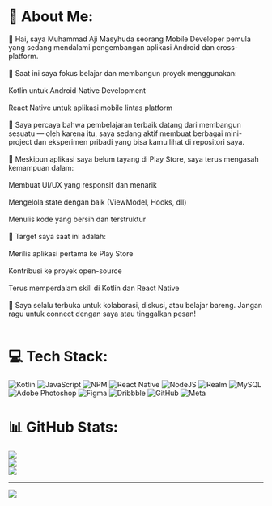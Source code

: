 # 💫 About Me:
👋 Hai, saya Muhammad Aji Masyhuda seorang Mobile Developer pemula yang sedang mendalami pengembangan aplikasi Android dan cross-platform.<br><br>📱 Saat ini saya fokus belajar dan membangun proyek menggunakan:<br><br>Kotlin untuk Android Native Development<br><br>React Native untuk aplikasi mobile lintas platform<br><br>🧩 Saya percaya bahwa pembelajaran terbaik datang dari membangun sesuatu — oleh karena itu, saya sedang aktif membuat berbagai mini-project dan eksperimen pribadi yang bisa kamu lihat di repositori saya.<br><br>🚧 Meskipun aplikasi saya belum tayang di Play Store, saya terus mengasah kemampuan dalam:<br><br>Membuat UI/UX yang responsif dan menarik<br><br>Mengelola state dengan baik (ViewModel, Hooks, dll)<br><br>Menulis kode yang bersih dan terstruktur<br><br>🌱 Target saya saat ini adalah:<br><br>Merilis aplikasi pertama ke Play Store<br><br>Kontribusi ke proyek open-source<br><br>Terus memperdalam skill di Kotlin dan React Native<br><br>💬 Saya selalu terbuka untuk kolaborasi, diskusi, atau belajar bareng. Jangan ragu untuk connect dengan saya atau tinggalkan pesan!<br><br>


# 💻 Tech Stack:
![Kotlin](https://img.shields.io/badge/kotlin-%237F52FF.svg?style=for-the-badge&logo=kotlin&logoColor=white) ![JavaScript](https://img.shields.io/badge/javascript-%23323330.svg?style=for-the-badge&logo=javascript&logoColor=%23F7DF1E) ![NPM](https://img.shields.io/badge/NPM-%23CB3837.svg?style=for-the-badge&logo=npm&logoColor=white) ![React Native](https://img.shields.io/badge/react_native-%2320232a.svg?style=for-the-badge&logo=react&logoColor=%2361DAFB) ![NodeJS](https://img.shields.io/badge/node.js-6DA55F?style=for-the-badge&logo=node.js&logoColor=white) ![Realm](https://img.shields.io/badge/Realm-39477F?style=for-the-badge&logo=realm&logoColor=white) ![MySQL](https://img.shields.io/badge/mysql-4479A1.svg?style=for-the-badge&logo=mysql&logoColor=white) ![Adobe Photoshop](https://img.shields.io/badge/adobe%20photoshop-%2331A8FF.svg?style=for-the-badge&logo=adobe%20photoshop&logoColor=white) ![Figma](https://img.shields.io/badge/figma-%23F24E1E.svg?style=for-the-badge&logo=figma&logoColor=white) ![Dribbble](https://img.shields.io/badge/Dribbble-EA4C89?style=for-the-badge&logo=dribbble&logoColor=white) ![GitHub](https://img.shields.io/badge/github-%23121011.svg?style=for-the-badge&logo=github&logoColor=white) ![Meta](https://img.shields.io/badge/Meta-%230467DF.svg?style=for-the-badge&logo=Meta&logoColor=white)
# 📊 GitHub Stats:
![](https://github-readme-stats.vercel.app/api?username=Ajiem13&theme=dark&hide_border=false&include_all_commits=false&count_private=false)<br/>
![](https://nirzak-streak-stats.vercel.app/?user=Ajiem13&theme=dark&hide_border=false)<br/>
![](https://github-readme-stats.vercel.app/api/top-langs/?username=Ajiem13&theme=dark&hide_border=false&include_all_commits=false&count_private=false&layout=compact)

---
[![](https://visitcount.itsvg.in/api?id=Ajiem13&icon=0&color=0)](https://visitcount.itsvg.in)

<!-- Proudly created with GPRM ( https://gprm.itsvg.in ) -->
